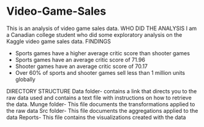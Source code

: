 # Video-Game-Sales
This is an analysis of video game sales data. 
WHO DID THE ANALYSIS
I am a Canadian college student who did some exploratory analysis on the Kaggle video game sales data. 
FINDINGS
* Sports games have a higher average critic score than shooter games
* Sports games have an average critic score of 71.96
* Shooter games have an average critic score of 70.17
* Over 60% of sports and shooter games sell less than 1 million units globally

DIRECTORY STRUCTURE
Data folder- contains a link that directs you to the raw data used and contains a text file with instructions on how to retrieve the data. 
Munge folder- This file documents the transformations applied to the raw data
Src folder- This file documents the aggregations applied to the data
Reports- This file contains the visualizations created with the data
